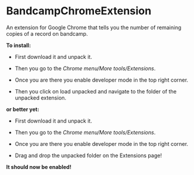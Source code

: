 # BandcampChromeExtension
An extension for Google Chrome that tells you the number of remaining copies of a record on bandcamp.

 

**To install:**

 

- First download it and unpack it.

- Then you go to the _Chrome menu/More tools/Extensions_.

- Once you are there you enable developer mode in the top right corner.

- Then you click on load unpacked and navigate to the folder of the unpacked extension.

**or better yet:**
- First download it and unpack it.

- Then you go to the _Chrome menu/More tools/Extensions_.

- Once you are there you enable developer mode in the top right corner.

- Drag and drop the unpacked folder on the Extensions page!


**It should now be enabled!**
